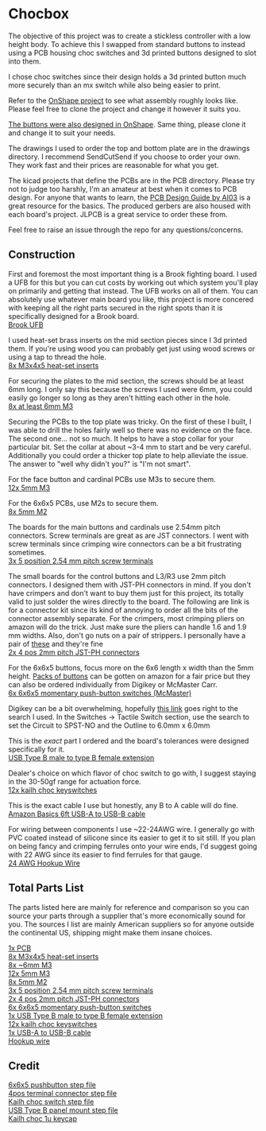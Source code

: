 # Chocbox

The objective of this project was to create a stickless controller with a low height body. To achieve this I swapped from standard buttons to instead using a PCB housing choc switches and 3d printed buttons designed to slot into them.

I chose choc switches since their design holds a 3d printed button much more securely than an mx switch while also being easier to print.

Refer to the [OnShape project](https://cad.onshape.com/documents/75e113c9407cf422c65e0889/v/74a9f620865811870f0dd645/e/7d5beb43c80cf76b58155f77?renderMode=0&uiState=647fb75370b34f6be44eeb65) to see what assembly roughly looks like. Please feel free to clone the project and change it however it suits you.

[The buttons were also designed in OnShape](https://cad.onshape.com/documents/3c28af6b43d2c4966163a2e3/w/c3540472dc935fdd22f11141/e/71cabcc9b349a1862c93366c?renderMode=0&uiState=64277b5fd101cb2a61f906aa). Same thing, please clone it and change it to suit your needs.

The drawings I used to order the top and bottom plate are in the drawings directory. I recommend SendCutSend if you choose to order your own. They work fast and their prices are reasonable for what you get.

The kicad projects that define the PCBs are in the PCB directory. Please try not to judge too harshly, I'm an amateur at best when it comes to PCB design. For anyone that wants to learn, the [PCB Design Guide by AI03](https://wiki.ai03.com/books/pcb-design/page/pcb-guide-part-1---preparations) is a great resource for the basics. The produced gerbers are also housed with each board's project. JLPCB is a great service to order these from.

Feel free to raise an issue through the repo for any questions/concerns.

## Construction
First and foremost the most important thing is a Brook fighting board. I used a UFB for this but you can cut costs by working out which system you'll play on primarily and getting that instead. The UFB works on all of them. You can absolutely use whatever main board you like, this project is more concered with keeping all the right parts secured in the right spots than it is specifically designed for a Brook board.  
[Brook UFB](https://www.amazon.com/Universal-Fighting-Compatible-preinstalled-Android-iOS/dp/B08H1TCFB1)

I used heat-set brass inserts on the mid section pieces since I 3d printed them. If you're using wood you can probably get just using wood screws or using a tap to thread the hole.  
[8x M3x4x5 heat-set inserts](https://dfh.fm/products/black-nickel-coated-threaded-heat-set-inserts?variant=43580471673054)  

For securing the plates to the mid section, the screws should be at least 6mm long. I only say this because the screws I used were 6mm, you could easily go longer so long as they aren't hitting each other in the hole.  
[8x at least 6mm M3](https://www.mcmaster.com/91294A126/)  

Securing the PCBs to the top plate was tricky. On the first of these I built, I was able to drill the holes fairly well so there was no evidence on the face. The second one... not so much. It helps to have a stop collar for your particular bit. Set the collar at about ~3-4 mm to start and be very careful. Additionally you could order a thicker top plate to help alleviate the issue. The answer to "well why didn't you?" is "I'm not smart".  

For the face button and cardinal PCBs use M3s to secure them.  
[12x 5mm M3](https://www.mcmaster.com/92005A114/)  

For the 6x6x5 PCBs, use M2s to secure them.  
[8x 5mm M2](https://www.mcmaster.com/92005A019/)  

The boards for the main buttons and cardinals use 2.54mm pitch connectors. Screw terminals are great as are JST connectors. I went with screw terminals since crimping wire connectors can be a bit frustrating sometimes.  
[3x 5 position 2.54 mm pitch screw terminals](https://www.digikey.com/en/products/detail/w%C3%BCrth-elektronik/691210910005/11477521)  

The small boards for the control buttons and L3/R3 use 2mm pitch connectors. I designed them with JST-PH connectors in mind. If you don't have crimpers and don't want to buy them just for this project, its totally valid to just solder the wires directly to the board. The following are link is for a connector kit since its kind of annoying to order all the bits of the connector assembly separate. For the crimpers, most crimping pliers on amazon will do the trick. Just make sure the pliers can handle 1.6 and 1.9 mm widths. Also, don't go nuts on a pair of strippers. I personally have a pair of [these](https://www.amazon.com/Stripper-Stranded-Klein-Tools-1003/dp/B000V6W5QU/ref=sr_1_59?crid=3C40FWK0G2Q9M&keywords=wire+strippers&qid=1686095615&sprefix=wire+strippers%2Caps%2C160&sr=8-59) and they're fine  
[2x 4 pos 2mm pitch JST-PH connectors](https://www.amazon.com/CQRobot-Connector-Terminal-Industrial-Integrated/dp/B0731MZCGF)    

For the 6x6x5 buttons, focus more on the 6x6 length x width than the 5mm height. [Packs of buttons](https://www.amazon.com/gp/product/B07C7211PJ/ref=ppx_yo_dt_b_search_asin_image?ie=UTF8&psc=1) can be gotten on amazon for a fair price but they can also be ordered individually from Digikey or McMaster Carr.   
[6x 6x6x5 momentary push-button switches (McMaster)](https://www.mcmaster.com/1821N11/)   

Digikey can be a bit overwhelming, hopefully [this link](https://www.digikey.com/en/products/filter/tactile-switches/197?s=N4IgjCBcpgzADFUBjKAzAhgGwM4FMAaEAeygG0QAWeANhtpAF0iAHAFyhAGU2AnASwB2AcxABfIgFYaAdiQhUkTLkIlyIAEyT4kmQA4mrDpG58hoiSAC0G%2BYr4BXVaUgVJTMZ6A) goes right to the search I used. In the Switches -> Tactile Switch section, use the search to set the Circuit to SPST-NO and the Outline to 6.0mm x 6.0mm   

This is the *exact* part I ordered and the board's tolerances were designed specifically for it.  
[USB Type B male to type B female extension](https://www.amazon.com/gp/product/B00S5WJ5RO/ref=ppx_yo_dt_b_search_asin_title?ie=UTF8&psc=1)  

Dealer's choice on which flavor of choc switch to go with, I suggest staying in the 30-50gf range for actuation force.   
[12x kailh choc keyswitches](https://mkultra.click/choc-switches)   

This is the exact cable I use but honestly, any B to A cable will do fine.   
[Amazon Basics 6ft USB-A to USB-B cable](https://www.amazon.com/Amazon-Basics-External-Gold-Plated-Connectors/dp/B00NH11KIK/ref=sr_1_2?crid=8LI8RN92O9J4&keywords=Amazon%2BBasics%2BUSB-A%2Bto%2BUSB-B%2B2.0&qid=1686093715&s=electronics&sprefix=amazon%2Bbasics%2Busb-a%2Bto%2Busb-b%2B2.0%2B%2Celectronics%2C111&sr=1-2&th=1)   

For wiring between components I use ~22-24AWG wire. I generally go with PVC coated instead of silicone since its easier to get it to sit still. If you plan on being fancy and crimping ferrules onto your wire ends, I'd suggest going with 22 AWG since its easier to find ferrules for that gauge.    
[24 AWG Hookup Wire](https://www.amazon.com/gp/product/B073QHPGMC/ref=ppx_yo_dt_b_search_asin_title?ie=UTF8&th=1)  

## Total Parts List
The parts listed here are mainly for reference and comparison so you can source your parts through a supplier that's more economically sound for you. The sources I list are mainly American suppliers so for anyone outside the continental US, shipping might make them insane choices.  


[1x PCB](https://www.amazon.com/Universal-Fighting-Compatible-preinstalled-Android-iOS/dp/B08H1TCFB1)  
[8x M3x4x5 heat-set inserts](https://dfh.fm/products/black-nickel-coated-threaded-heat-set-inserts?variant=43580471673054)   
[8x ~6mm M3](https://www.mcmaster.com/91294A126/)  
[12x 5mm M3](https://www.mcmaster.com/92005A114/)  
[8x 5mm M2](https://www.mcmaster.com/92005A019/)  
[3x 5 position 2.54 mm pitch screw terminals](https://www.digikey.com/en/products/detail/w%C3%BCrth-elektronik/691210910005/11477521)  
[2x 4 pos 2mm pitch JST-PH connectors](https://www.amazon.com/CQRobot-Connector-Terminal-Industrial-Integrated/dp/B0731MZCGF)  
[6x 6x6x5 momentary push-button switches](https://www.mcmaster.com/1821N11/)  
[1x USB Type B male to type B female extension](https://www.amazon.com/gp/product/B00S5WJ5RO/ref=ppx_yo_dt_b_search_asin_title?ie=UTF8&psc=1)  
[12x kailh choc keyswitches](https://mkultra.click/choc-switches)  
[1x USB-A to USB-B cable](https://www.amazon.com/Amazon-Basics-External-Gold-Plated-Connectors/dp/B00NH11KIK/ref=sr_1_2?crid=8LI8RN92O9J4&keywords=Amazon%2BBasics%2BUSB-A%2Bto%2BUSB-B%2B2.0&qid=1686093715&s=electronics&sprefix=amazon%2Bbasics%2Busb-a%2Bto%2Busb-b%2B2.0%2B%2Celectronics%2C111&sr=1-2&th=1)  
[Hookup wire](https://www.amazon.com/gp/product/B073QHPGMC/ref=ppx_yo_dt_b_search_asin_title?ie=UTF8&th=1)  

## Credit

[6x6x5 pushbutton step file](https://www.mcmaster.com/1821N11/)  
[4pos terminal connector step file](https://www.phoenixcontact.com/en-us/products/printed-circuit-board-terminal-mpt-05-5-254-1725685)  
[Kailh choc switch step file](https://grabcad.com/library/kailh-choc-low-profile-switch-1)  
[USB Type B panel mount step file](https://grabcad.com/library/usb-type-b-panel-mount-1)  
[Kailh choc 1u keycap](https://grabcad.com/library/kailh-lp-choc-keycap-for-corne-1)  
